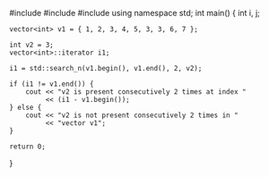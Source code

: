 #include <iostream> 
#include <vector> 
#include <algorithm> 
using namespace std; 
int main() 
{ 
    int i, j; 
  
    vector<int> v1 = { 1, 2, 3, 4, 5, 3, 3, 6, 7 }; 

    int v2 = 3; 
    vector<int>::iterator i1; 

    i1 = std::search_n(v1.begin(), v1.end(), 2, v2); 
  
    if (i1 != v1.end()) { 
        cout << "v2 is present consecutively 2 times at index "
             << (i1 - v1.begin()); 
    } else { 
        cout << "v2 is not present consecutively 2 times in "
             << "vector v1"; 
    } 
  
    return 0; 
}

